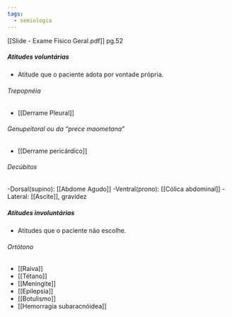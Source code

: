 ```yaml
---
tags:
  - semiologia
---
```

[[Slide - Exame Físico Geral.pdf]] pg.52



##### Atitudes voluntárias
- Atitude que o paciente adota por vontade própria. 
###### Trepopnéia
* [[Derrame Pleural]]
###### Genupeitoral ou da “prece maometana”
* [[Derrame pericárdico]]

###### Decúbitos
-Dorsal(supino): [[Abdome Agudo]]
-Ventral(prono): [[Cólica abdominal]]
-Lateral: [[Ascite]], gravidez 

##### Atitudes involuntárias
- Atitudes que o paciente não escolhe. 
###### Ortótono
* [[Raiva]]
* [[Tétano]]
* [[Meningite]]
* [[Epilepsia]]
* [[Botulismo]]
* [[Hemorragia subaracnóidea]]